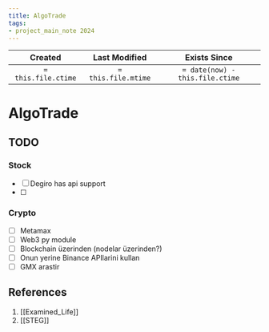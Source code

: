 ```yaml
---
title: AlgoTrade
tags:
- project_main_note 2024
---
```

|     Created      |  Last Modified   |       Exists Since        |
|:----------------:|:----------------:|:----------------:|
| `= this.file.ctime` | `= this.file.mtime` | `= date(now) - this.file.ctime`|

# AlgoTrade

## TODO

### Stock
- [ ] Degiro has api support
- [ ] 

### Crypto
- [ ] Metamax
- [ ] Web3 py module
- [ ] Blockchain üzerinden (nodelar üzerinden?)
- [ ] Onun yerine Binance APIlarini kullan
- [ ] GMX arastir

## References
1.  [[Examined_Life]]
2. [[STEG]]
